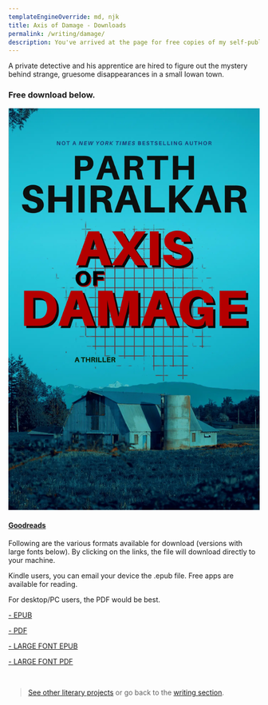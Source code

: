 ```yaml
---
templateEngineOverride: md, njk
title: Axis of Damage - Downloads
permalink: /writing/damage/
description: You've arrived at the page for free copies of my self-published e-book
---
```


<div class="listening-module ml-auto mr-auto mb-lg">
<p>A private detective and his apprentice are hired to figure out the mystery behind strange, gruesome disappearances in a small Iowan town.</p>
<h3 class="mt-sm">Free download below.</h3>
</div>

<div class="display-columns display-columns--two display-columns__close-gap">
<div class="reading-card mt-sm">
<img src="/assets/img/june-2022/2.webp" loading="lazy" decoding="async" alt="Axis of Damage" style="max-height: 70vh;" class="ml-auto mr-auto">
<a class="mt-md ml-auto mr-auto reading-card__link" href="https://www.goodreads.com/book/show/59850757-axis-of-damage" target="_blank" title="Axis of Damage" tabindex="0">

#### Goodreads
</a>
</div>
<div>
Following are the various formats available for download (versions with large fonts below). By clicking on the links, the file will download directly to your machine.
<p>Kindle users, you can email your device the .epub file. Free apps are available for reading.</p>
<p>For desktop/PC users, the PDF would be best.</p>

<div class="mt-md mb-lg"></div>

<a class="button button--secondary" href="https://drive.google.com/file/d/1zv90O3E9dr2ZD7c-ubBRN4xnzulmI-R0/view?usp=sharing" target="_blank">- EPUB</a>
<div class="mt-md mb-mdp"></div>

<a class="button button--secondary" href="https://drive.google.com/file/d/1nqAlEaBLM3RIm02lssxgrLm9UufXm-3p/view?usp=sharing" target="_blank">- PDF</a>
<div class="mt-md mb-lg"></div>

<a class="button button--tertiary" href="https://drive.google.com/file/d/1ffDLttDRCjyDH3S4y5P4uXNsjZd52WCI/view?usp=sharing" target="_blank">- LARGE FONT EPUB</a>
<div class="mt-md mb-mdp"></div>

<a class="button button--tertiary" href="https://drive.google.com/file/d/1S-RQaj1Aq2w9nAPml5hNg7Uk6hjN2pNx/view?usp=sharing" target="_blank">- LARGE FONT PDF</a>
<div class="mt-md mb-lg"></div>
</div>
</div>

<br/>



> [See other literary projects](/works) or go back to the [writing section](/writing).
